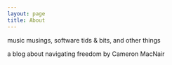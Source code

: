 ```yaml
---
layout: page
title: About
---
```


music musings, software tids & bits, and other things


a blog about navigating freedom by Cameron MacNair